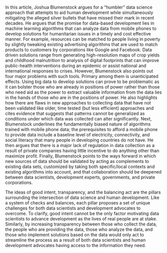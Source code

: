 In this article, Joshua Blumenstock argues for a “humbler” data science approach that attempts to aid human development while simultaneously mitigating the alleged silver bullets that have missed their mark in recent decades. He argues that the promise for data-based development lies in machine learning algorithms that can analyze data from mobile phones to develop solutions for humanitarian issues in a timely and cost effective manner. For example, resources can be matched to people living in poverty by slightly tweaking existing advertising algorithms that are used to match products to customers by corporations like Google and Facebook. Data driven solutions range from generating high-resolution maps of crop yields and childhood malnutrition to analysis of digital footprints that can improve public-health interventions during an epidemic or assist national and international responses to crises. However, Blumenstock also points out four major problems with such tools. Primary among them is unanticipated effects. Using big data to develop solutions can prove to be problematic as it can bolster those who are already in positions of power rather than those who need aid as the power to extract valuable information from the data lies in the hands of those who are in the positions of power. He also highlights how there are flaws in new approaches to collecting data that have not been validated like older, time tested (but less efficient) approaches and cites evidence that suggests that patterns cannot be generalized as conditions under which data was collected can alter significantly. Next, Blumenstock underlines the fundamentally biased nature of algorithms trained with mobile phone data; the prerequisites to afford a mobile phone to provide data include a baseline level of electricity, connectivity, and social literacy that many people in developing countries do not have. He then argues that there is a major lack of regulation in data collection as a result of private companies having little incentive to do anything other than maximize profit. Finally, Blumenstock points to the ways forward in which new sources of data should be validated by acting as complements to existing data sets, customized by taking both specific/local contexts and existing algorithms into account, and that collaboration should be deepened between data scientists, development experts, governments, and private corporations. 

The ideas of good intent, transparency, and the balancing act are the pillars surrounding the intersection of data science and human development. Like a system of checks and balances, each pillar proposes a set of unique challenges for both data scientists and development advocates to overcome. To clarify, good intent cannot be the only factor motivating data scientists to advance development as the lives of real people are at stake. Similarly, by increasing transparency between those who collect the data, the people who are providing the data, those who analyze the data, and those who implement solutions based on the data would only act to streamline the process as a result of both data scientists and human development advocates having access to the information they need.
